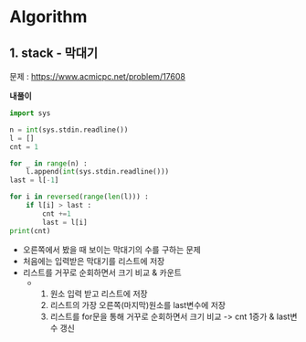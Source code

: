 # Algorithm

## 1. stack - 막대기

문제 : https://www.acmicpc.net/problem/17608

**내풀이**
```python
import sys

n = int(sys.stdin.readline())
l = []
cnt = 1

for _ in range(n) :
    l.append(int(sys.stdin.readline()))
last = l[-1]

for i in reversed(range(len(l))) :
    if l[i] > last :
        cnt +=1
        last = l[i]
print(cnt)
```

- 오른쪽에서 봤을 때 보이는 막대기의 수를 구하는 문제
- 처음에는 입력받은 막대기를 리스트에 저장
- 리스트를 거꾸로 순회하면서 크기 비교 & 카운트
  - 1. 원소 입력 받고 리스트에 저장
    2. 리스트의 가장 오른쪽(마지막)원소를 last변수에 저장
    3. 리스트를 for문을 통해 거꾸로 순회하면서 크기 비교 -> cnt 1증가 & last변수 갱신
    

